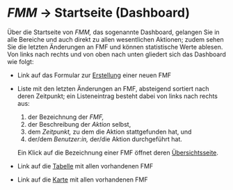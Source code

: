 # *FMM* → Startseite (Dashboard)

Über die Startseite von *FMM,* das sogenannte Dashboard, gelangen Sie in alle Bereiche und auch
direkt zu allen wesentlichen Aktionen; zudem sehen Sie die letzten Änderungen an FMF und können
statistische Werte ablesen. Von links nach rechts und von oben nach unten gliedert sich
das Dashboard wie folgt:

- Link auf das Formular zur [Erstellung](fmf-create.md) einer neuen FMF
- Liste mit den letzten Änderungen an FMF, absteigend sortiert nach deren Zeitpunkt;
  ein Listeneintrag besteht dabei von links nach rechts aus:

  1. der Bezeichnung der *FMF,*
  2. der Beschreibung der *Aktion* selbst,
  3. dem *Zeitpunkt,* zu dem die Aktion stattgefunden hat, und
  4. der/dem *Benutzer:in,* der/die Aktion durchgeführt hat.

  Ein Klick auf die Bezeichnung einer FMF öffnet deren [Übersichtsseite](overview.md).
- Link auf die [Tabelle](table.md) mit allen vorhandenen FMF
- Link auf die [Karte](map.md) mit allen vorhandenen FMF
